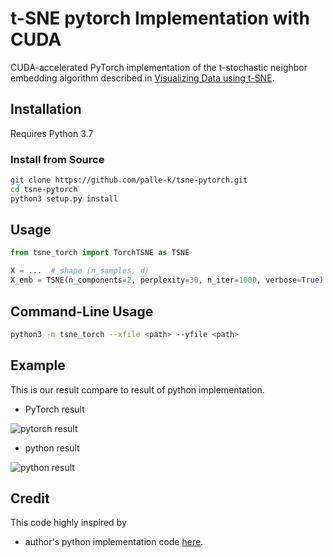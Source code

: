 # t-SNE pytorch Implementation with CUDA
CUDA-accelerated PyTorch implementation of the t-stochastic neighbor embedding algorithm described in [Visualizing Data using t-SNE](https://lvdmaaten.github.io/publications/papers/JMLR_2014.pdf). 

## Installation

Requires Python 3.7

### Install from Source

```bash
git clone https://github.com/palle-k/tsne-pytorch.git
cd tsne-pytorch
python3 setup.py install
```

## Usage

```python
from tsne_torch import TorchTSNE as TSNE

X = ...  # shape (n_samples, d)
X_emb = TSNE(n_components=2, perplexity=30, n_iter=1000, verbose=True).fit_transform(X)  # returns shape (n_samples, 2)
```

## Command-Line Usage

```bash
python3 -m tsne_torch --xfile <path> --yfile <path>
```

## Example

This is our result compare to result of python implementation.
* PyTorch result

![pytorch result](images/pytorch.png)
* python result

![python result](images/python.png)

## Credit
This code highly inspired by 
* author's python implementation code [here](https://lvdmaaten.github.io/tsne/).
